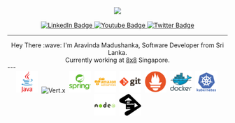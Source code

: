 <div id="header" align="center">
  <img src="https://media.giphy.com/media/qgQUggAC3Pfv687qPC/giphy.gif" width="30%"/>
</div>
<p/>
<div id="badges" align="center">
  <a href="https://www.linkedin.com/in/aravindaliyanage/">
    <img src="https://img.shields.io/badge/LinkedIn-blue?style=for-the-badge&logo=linkedin&logoColor=white" alt="LinkedIn Badge"/>
  </a>
  <a href="https://www.youtube.com/channel/UClm-fQebyLf2QXvHqOPrgcA">
    <img src="https://img.shields.io/badge/YouTube-red?style=for-the-badge&logo=youtube&logoColor=white" alt="Youtube Badge"/>
  </a>
  <a href="https://twitter.com/aravinda_sl">
    <img src="https://img.shields.io/badge/Twitter-blue?style=for-the-badge&logo=twitter&logoColor=white" alt="Twitter Badge"/>
  </a>
</div>

---

<div align="center">
  <div>Hey There :wave: I'm Aravinda Madushanka, Software Developer from Sri Lanka.</div>
  <div>Currently working at <a href="https://www.8x8.com" alt="8x8">8x8</a> Singapore. </div>
</div>
---
<div align="center">
  <img src="https://github.com/devicons/devicon/blob/master/icons/java/java-original-wordmark.svg" title="Java" alt="Java" width="50" height="50"/>&nbsp;
    <img src="https://upload.wikimedia.org/wikipedia/commons/c/c4/Vert.x_Logo.svg" title="Vert.x" alt="Vert.x" width="60" height="60"/>&nbsp;
  <img src="https://github.com/devicons/devicon/blob/master/icons/spring/spring-original-wordmark.svg" title="Spring" alt="Spring" width="50" height="50"/>&nbsp;
  <img src="https://github.com/devicons/devicon/blob/master/icons/amazonwebservices/amazonwebservices-plain-wordmark.svg" title="AWS" alt="AWS" width="50" height="50"/>&nbsp;
  <img src="https://github.com/devicons/devicon/blob/master/icons/git/git-original-wordmark.svg" title="Git" **alt="Git" width="50" height="50"/>&nbsp;
    <img src="https://github.com/devicons/devicon/blob/master/icons/prometheus/prometheus-original.svg" title="prometheus" **alt="prometheus" width="50" height="50"/>&nbsp;
      <img src="https://github.com/devicons/devicon/blob/master/icons/docker/docker-original-wordmark.svg" title="docker" **alt="docker" width="50" height="50"/>&nbsp;
        <img src="https://github.com/devicons/devicon/blob/master/icons/kubernetes/kubernetes-plain-wordmark.svg" title="kubernetes" **alt="kubernetes" width="50" height="50"/>&nbsp;
    <img src="https://github.com/devicons/devicon/blob/master/icons/nodejs/nodejs-original-wordmark.svg" title="NodeJS" alt="NodeJS" width="50" height="50"/>&nbsp;
  <img src="https://github.com/devicons/devicon/blob/master/icons/jetbrains/jetbrains-plain.svg" title="jetbrains" **alt="jetbrains" width="50" height="50"/>
</div>
